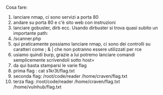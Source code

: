 Cosa fare:

1) lanciare nmap, ci sono servizi a porta 80
2) andare su porta 80 e c'è sito web con instruzioni
3) lanciare gobuster, dirb ecc. Usando dirbuster si trova quasi subito un importante path:
4) /scanner.php
5) qui praticamente possiamo lanciare nmap, ci sono dei controlli su caratteri come ; & | che non potranno essere utilizzati per rce
6) usiamo quindi burp, grazie a lui potremo lanciare comandi semplicemente scrivendoli sotto host=
7) da qui basta stamparsi le varie flag
8) prima flag : cat s1kr3t/flag.txt
9) seconda flag: /root/code/reader /home/craven/flag.txt
10) terza flag: /root/code/reader /home/craven/flag.txt /home/vulnhub/flag.txt